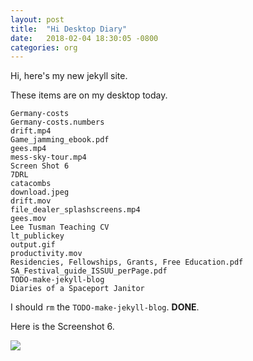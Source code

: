 ```yaml
---
layout: post
title:  "Hi Desktop Diary"
date:   2018-02-04 18:30:05 -0800
categories: org
---
```

Hi, here's my new jekyll site.

These items are on my desktop today.

```
Germany-costs
Germany-costs.numbers
drift.mp4
Game_jamming_ebook.pdf
gees.mp4
mess-sky-tour.mp4
Screen Shot 6
7DRL
catacombs
download.jpeg
drift.mov
file_dealer_splashscreens.mp4
gees.mov
Lee Tusman Teaching CV
lt_publickey
output.gif
productivity.mov
Residencies, Fellowships, Grants, Free Education.pdf
SA_Festival_guide_ISSUU_perPage.pdf
TODO-make-jekyll-blog
Diaries of a Spaceport Janitor
```

I should ```rm``` the ```TODO-make-jekyll-blog```. **DONE**.

Here is the Screenshot 6.

![]({{site.url}}/images/screenshot6.png)
